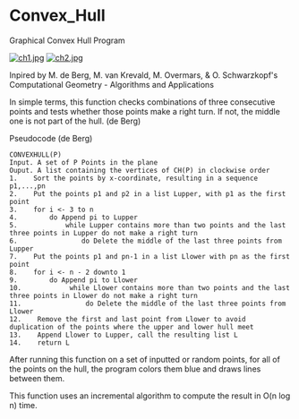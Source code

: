 # Convex_Hull
Graphical Convex Hull Program

[![ch1.jpg](https://s14.postimg.org/6ne2nwgyp/ch1.jpg)](https://postimg.org/image/dqly3ime5/) [![ch2.jpg](https://s14.postimg.org/lw401oq2p/ch2.jpg)](https://postimg.org/image/e3dc9pk3h/)

Inpired by M. de Berg, M. van Krevald, M. Overmars, & O. Schwarzkopf's Computational Geometry - Algorithms and Applications

In simple terms, this function checks combinations of three consecutive points and tests whether those points make a right turn. If not, the middle one is not part of the hull. (de Berg)

Pseudocode (de Berg)

    CONVEXHULL(P)
    Input. A set of P Points in the plane
    Ouput. A list containing the vertices of CH(P) in clockwise order
    1.    Sort the points by x-coordinate, resulting in a sequence p1,...,pn
    2.    Put the points p1 and p2 in a list Lupper, with p1 as the first point
    3.    for i <- 3 to n
    4.        do Append pi to Lupper
    5.            while Lupper contains more than two points and the last three points in Lupper do not make a right turn
    6.                do Delete the middle of the last three points from Lupper
    7.    Put the points p1 and pn-1 in a list Llower with pn as the first point
    8.    for i <- n - 2 downto 1
    9.        do Append pi to Llower
    10.            while Llower contains more than two points and the last three points in Llower do not make a right turn
    11.                do Delete the middle of the last three points from Llower
    12.    Remove the first and last point from Llower to avoid duplication of the points where the upper and lower hull meet
    13.    Append Llower to Lupper, call the resulting list L
    14.    return L
    
After running this function on a set of inputted or random points, for all of the points on the hull, the program colors them blue and draws lines between them.

This function uses an incremental algorithm to compute the result in O(n log n) time.
